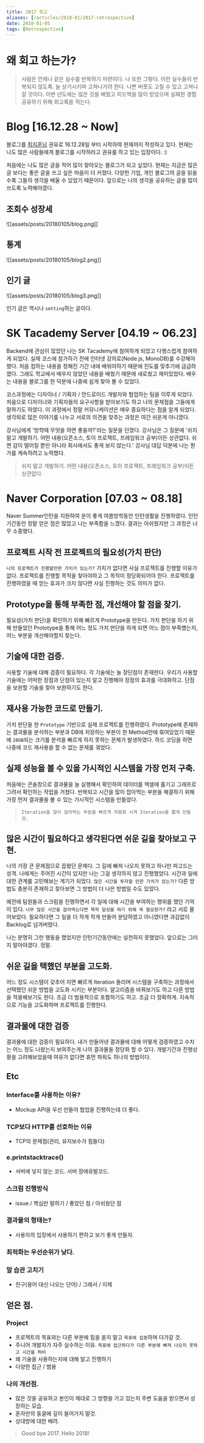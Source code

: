 ```yaml
---
title: 2017 회고
aliases: [/articles/2018-01/2017-retrospective]
date: 2018-01-05
tags: [Retrospective]
---
```

# 왜 회고 하는가?
> 사람은 언제나 같은 실수를 반복하기 마련이다. 나 또한 그렇다. 이런 실수들이 반복되지 않도록. 늘 상기시키며 고쳐나가려 한다. 나쁜 버릇도 고칠 수 있고 고쳐나갈 것이다. 이번 년도에는 많은 것을 배웠고 피드백을 많이 받았으며 실패한 경험 공유하기 위해 회고록을 적는다.

# Blog [16.12.28 ~ Now]
블로그를 [최지훈님](https://cjh5414.github.io) 권유로 16.12.28일 부터 시작하여 현재까지 작성하고 있다. 현재는 나도 많은 사람들에게 블로그를 시작하라고 권유를 하고 있는 입장이다. :)

처음에는 나도 많은 글을 적어 많이 찾아오는 블로그가 되고 싶었다. 현재는 지금은 많은 글 보다는 좋은 글을 쓰고 싶은 마음이 더 커졌다. 다양한 기업, 개인 블로그의 글을 읽을 수록 그들의 생각을 배울 수 있었기 때문이다. 앞으로는 나의 생각을 공유하는 글을 많이 쓰도록 노력해야겠다.

## 조회수 성장세
![[assets/posts/20180105/blog.png]]

## 통계
![[assets/posts/20180105/blog2.png]]

## 인기 글
![[assets/posts/20180105/blog3.png]]

인기 글은 역시나 `setting`하는 글이다.

# SK Tacademy Server [04.19 ~ 06.23]
Backend에 관심이 많았던 나는 SK Tacademy에 참여하게 되었고 다행스럽게 참여하게 되었다. 실제 코스에 참가하기 전에 인터넷 강의로(Node.js, MonoDB)를 수강해야 했다. 처음 접하는 내용을 정해진 기간 내에 배워야하기 때문에 진도를 맞추기에 급급하였다. 그래도 학교에서 배우지 않았던 내용을 배웠기 때문에 새로웠고 재미있었다. 배우는 내용을 블로그를 한 덕분에 나중에 쉽게 찾아 볼 수 있었다.

코스과정에는 디자이너 / 기획자 / 안드로이드 개발자와 협업하는 팀을 이루게 되었다. 처음으로 디자이너와 기획자들의 요구사항을 받아보기도 하고 나의 문제점을 그들에게 말하기도 하였다. 이 과정에서 정말 커뮤니케이션은 매우 중요하다는 점을 알게 되었다. 생각외로 많은 이야기를 나누고 서로의 의견을 맞추는 과정은 여간 쉬운게 아니였다.

강사님에게 '방학때 무엇을 하면 좋을까?'라는 질문을 던졌다. 강사님은 그 질문에 '쉬지 말고 개발하기. 어떤 내용(오픈소스, 토이 프로젝트, 프레임워크 공부)이든 상관없다. 쉬면 감이 떨어질 뿐만 아니라 회사에서도 좋게 보지 않는다.' 강사님 대답 덕분에 나는 뭔가를 계속하려고 노력했다.

> 쉬지 말고 개발하기. 어떤 내용(오픈소스, 토이 프로젝트, 프레임워크 공부)이든 상관없다.

# Naver Corporation [07.03 ~ 08.18]
Naver Summer인턴을 지원하여 운이 좋게 여름방학동안 인턴생활을 진행하였다. 인턴기간동안 정말 얻은 점은 많았고 나는 부족함을 느꼈다. 결과는 아쉬웠지만 그 과정은 너무 소중했다.

## 프로젝트 시작 전 프로젝트의 필요성(가치 판단)
`나의 프로젝트가 진행할만한 가치가 있는가?` 가치가 없다면 사실 프로젝트를 진행할 이유가 없다. 프로젝트를 진행할 목적을 찾아야하고 그 목적이 정당화되어야 한다.
프로젝트를 진행하였을 때 얻는 효과가 크지 않다면 사실 진행하는 것도 의미가 없다.

## Prototype을 통해 부족한 점, 개선해야 할 점을 찾기.
필요성(가치 판단)을 확인하기 위해 빠르게 Prototype을 만든다. 가치 판단을 하기 위해 만들었던 Prototype을 통해 어느 정도 가치 판단을 하게 되면 어느 점이 부족헀는지, 어느 부분을 개선해야할지 찾는다.

## 기술에 대한 검증.
사용할 기술에 대해 검증이 필요하다. 각 기술에는 늘 장단점이 존재한다. 우리가 사용할 기술에는 어떠한 장점과 단점이 있는지 알고 진행해야 장점의 효과를 극대화하고. 단점을 보완할 기술을 찾아 보완하기도 한다.

## 재사용 가능한 코드로 만들기.
가치 판단을 한 `Prototype` 기반으로 실제 프로젝트를 진행하였다. Prototype에 존재하는 결과물을 분석하는 부분과 DB에 저장하는 부분이 한 Method안에 묶여있었기 때문에 `20GB`되는 크기를 분석을 빠르게 하지 못하는 문제가 발생하였다. 하드 코딩을 하면 나중에 코드 재사용을 할 수 없는 문제를 겪었다.

## 실제 성능을 볼 수 있을 가시적인 시스템을 가장 먼저 구축.
처음에는 콘솔창으로 결과물을 늘 실행해서 확인하여 데이터를 엑셀에 옮기고 그래프로 그려서 확인하는 작업을 거쳤다. 반복되고 시간을 많이 잡아먹는 부분을 해결하기 위해 가장 먼저 결과물을 볼 수 있는 가시적인 시스템을 만들었다.

> `Iteration을 많이 잡아먹는 부분을 빠르게 자동화 시켜 Iteration을 짧게 만들 것.`

## 많은 시간이 필요하다고 생각된다면 쉬운 길을 찾아보고 구현.
나의 가장 큰 문제점으로 꼽혔던 문제다. 그 길에 빠져 나오지 못하고 하나만 파고드는 성격. 나에게는 주어진 시간이 있지만 나는 그걸 생각하지 않고 진행했었다. 시간과 일에 대한 관계를 고민해보는 계기가 되었다. `많은 시간을 투자할 만한 가치가 있는가?` 다른 방법도 충분히 존재하고 찾아보면 그 방법이 더 나은 방법일 수도 있었다.

예전에 팀원들과 스크럼을 진행하면서 각 일에 대해 시간을 부여하는 행위를 했던 기억이 있다. `너무 많은 시간을 잡아먹는다면 목적 달성을 하기 위해 꼭 필요한가?` 라고 서로 물어보았다. 필요하다면 그 일을 더 작게 작게 만들어 분담하였고 아니였다면 과감없이 Backlog로 넘겨버렸다.

나는 분명히 그런 행동을 했었지만 인턴기간동안에는 실천하지 못했었다. 앞으로는 그러지 말아야겠다. 정말.

## 쉬운 길을 택했던 부분을 고도화.
어느 정도 시스템이 갖추어 지면 빠르게 Iteration 돌리며 시스템을 구축하는 과정에서 선택했던 쉬운 방법을 고도화 시키는 부분이다. 알고리즘을 바꿔보기도 하고 다른 방법을 적용해보기도 한다. 조금 더 범용적으로 포함하기도 하고. 조금 더 정확하게. 지속적으로 기능을 고도화하며 프로젝트를 진행한다.

## 결과물에 대한 검증
결과물에 대한 검증이 필요하다. 내가 만들어낸 결과물에 대해 어떻게 검증하였고 수치는 어느 정도 나왔는지 보여주는게 나의 결과물을 정당화 할 수 있다. 개발기간과 진행상황을 고려해보았을때 여유가 없다면 휴먼 파워도 하나의 방법이다.

## Etc
### Interface를 사용하는 이유?
- Mockup API을 우선 만들어 협업을 진행하는데 더 좋다.

### TCP보다 HTTP를 선호하는 이유
- TCP의 문제점(관리, 유지보수가 힘들다)

### e.printstacktrace()
- 서버에 넣지 않는 코드. 서버 장애유발코드.

### 스크럼 진행방식
- issue / 핵심만 말하기 / 좋았던 점 / 아쉬웠던 점

### 결과물의 형태는?
- 사용자의 입장에서 사용하기 편하고 보기 좋게 만들자.

### 최적화는 우선순위가 낮다.

### 말 습관 고치기
- 친구(용어 대신 나오는 단어) / 그래서 / 이제

## 얻은 점.
### Project
- 프로젝트의 목표와는 다른 부분에 힘을 쏟지 말고 `목표에 집중`하며 다가갈 것.
- 주니어 개발자가 자주 실수하는 이유. `목표에 접근하다가 다른 부분에 빠져 나오지 못하고 시간을 허비`
- 왜 기술을 사용하는지에 대해 알고 진행하기
- 다양한 접근 / 범용

### 나의 개선점.
- 많은 것을 공유하고 본인이 제대로 그 방향을 가고 있는지 주변 도움을 받으면서 성장하는 모습.
- 혼자만의 동굴에 깊이 들어가지 말것.
- 상대방에 대한 배려.


> Good bye 2017. Hello 2018!
